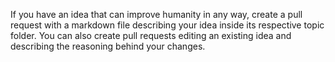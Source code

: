 If you have an idea that can improve humanity in any way, create a pull request with a markdown file describing your idea inside its respective topic folder. You can also create pull requests editing an existing idea and describing the reasoning behind your changes.
